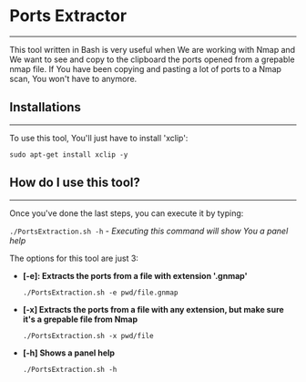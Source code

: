 # Ports Extractor
___
This tool written in Bash is very useful when We are working with Nmap and We want to see and copy to the clipboard the ports opened from a grepable nmap file. 
If You have been copying and pasting a lot of ports to a Nmap scan, You won't have to anymore.

## Installations 
___
To use this tool, You'll just have to install 'xclip':

`sudo apt-get install xclip -y`

## How do I use this tool?
___
Once you've done the last steps, you can execute it by typing:

`./PortsExtraction.sh -h` - *Executing this command will show You a panel help*

The options for this tool are just 3:

- **[-e]: Extracts the ports from a file with extension '.gnmap'**

    `./PortsExtraction.sh -e pwd/file.gnmap`
- **[-x] Extracts the ports from a file with any extension, but make sure it's a grepable file from Nmap**

    `./PortsExtraction.sh -x pwd/file`

- **[-h] Shows a panel help**

    `./PortsExtraction.sh -h`
